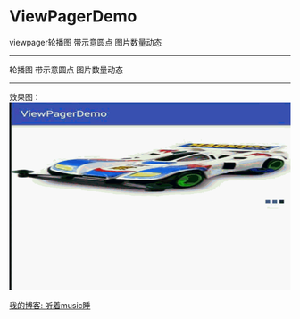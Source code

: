 # ViewPagerDemo
viewpager轮播图 带示意圆点 图片数量动态

 --------------
 
 轮播图 带示意圆点 图片数量动态
 
 ------------
 效果图：
 ![image](https://github.com/BestCoderXQX/ViewPagerDemo/raw/master/screenshots/aaa.gif)


 [我的博客: 听着music睡](http://www.cnblogs.com/xqxacm/)
